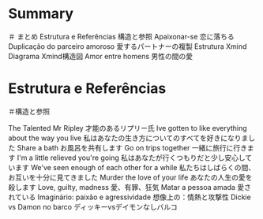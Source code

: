 # Summary
＃ まとめ
Estrutura e Referências
構造と参照
Apaixonar-se
恋に落ちる
Duplicação do parceiro amoroso
愛するパートナーの複製
Estrutura Xmind Diagrama
Xmind構造図
Amor entre homens
男性の間の愛


# Estrutura e Referências
＃構造と参照


The Talented Mr Ripley 
才能のあるリプリー氏
  Ive gotten to like everything about the way you live
私はあなたの生き方についてのすべてを好きになりました
  Share a bath
お風呂を共有します
  Go on trips together
一緒に旅行に行きます
  I'm a little relieved you're going 
私はあなたが行くつもりだと少し安心しています
  We've seen enough of each other for a while
私たちはしばらくの間、お互いを十分に見てきました
  Murder the love of your life
あなたの人生の愛を殺します
  Love, guilty, madness
愛、有罪、狂気
  Matar a pessoa amada
愛されている
  Imaginário: paixão e agressividade 
想像上の：情熱と攻撃性
  Dickie vs Damon no barco
ディッキーvsデイモンなしバルコ
